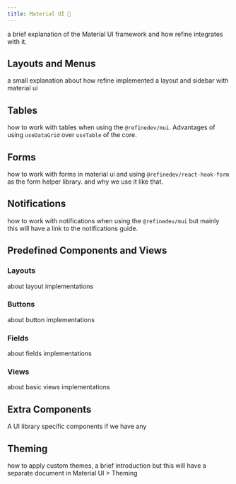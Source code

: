```yaml
---
title: Material UI 🚧
---
```


a brief explanation of the Material UI framework and how refine integrates with it.

## Layouts and Menus

a small explanation about how refine implemented a layout and sidebar with material ui

## Tables

how to work with tables when using the `@refinedev/mui`. Advantages of using `useDataGrid` over `useTable` of the core.

## Forms

how to work with forms in material ui and using `@refinedev/react-hook-form` as the form helper library. and why we use it like that.

## Notifications

how to work with notifications when using the `@refinedev/mui` but mainly this will have a link to the notifications guide.

## Predefined Components and Views

### Layouts

about layout implementations

### Buttons

about button implementations

### Fields

about fields implementations

### Views

about basic views implementations

## Extra Components

A UI library specific components if we have any

## Theming

how to apply custom themes, a brief introduction but this will have a separate document in Material UI > Theming
